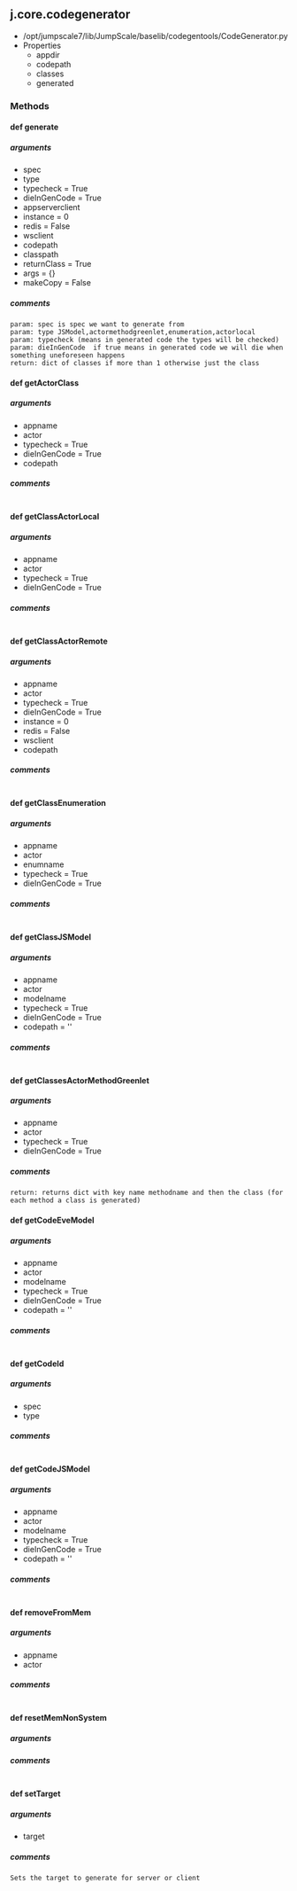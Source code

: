 ## j.core.codegenerator

- /opt/jumpscale7/lib/JumpScale/baselib/codegentools/CodeGenerator.py
- Properties
    - appdir
    - codepath
    - classes
    - generated

### Methods

#### def generate 
##### arguments

- spec
- type
- typecheck = True
- dieInGenCode = True
- appserverclient
- instance = 0
- redis = False
- wsclient
- codepath
- classpath
- returnClass = True
- args = \{\}
- makeCopy = False

##### comments

```
param: spec is spec we want to generate from
param: type JSModel,actormethodgreenlet,enumeration,actorlocal
param: typecheck (means in generated code the types will be checked)
param: dieInGenCode  if true means in generated code we will die when something uneforeseen happens
return: dict of classes if more than 1 otherwise just the class

```

#### def getActorClass 
##### arguments

- appname
- actor
- typecheck = True
- dieInGenCode = True
- codepath

##### comments

```

```

#### def getClassActorLocal 
##### arguments

- appname
- actor
- typecheck = True
- dieInGenCode = True

##### comments

```

```

#### def getClassActorRemote 
##### arguments

- appname
- actor
- typecheck = True
- dieInGenCode = True
- instance = 0
- redis = False
- wsclient
- codepath

##### comments

```

```

#### def getClassEnumeration 
##### arguments

- appname
- actor
- enumname
- typecheck = True
- dieInGenCode = True

##### comments

```

```

#### def getClassJSModel 
##### arguments

- appname
- actor
- modelname
- typecheck = True
- dieInGenCode = True
- codepath = ''

##### comments

```

```

#### def getClassesActorMethodGreenlet 
##### arguments

- appname
- actor
- typecheck = True
- dieInGenCode = True

##### comments

```
return: returns dict with key name methodname and then the class (for each method a class is generated)

```

#### def getCodeEveModel 
##### arguments

- appname
- actor
- modelname
- typecheck = True
- dieInGenCode = True
- codepath = ''

##### comments

```

```

#### def getCodeId 
##### arguments

- spec
- type

##### comments

```

```

#### def getCodeJSModel 
##### arguments

- appname
- actor
- modelname
- typecheck = True
- dieInGenCode = True
- codepath = ''

##### comments

```

```

#### def removeFromMem 
##### arguments

- appname
- actor

##### comments

```

```

#### def resetMemNonSystem 
##### arguments

##### comments

```

```

#### def setTarget 
##### arguments

- target

##### comments

```
Sets the target to generate for server or client

```

